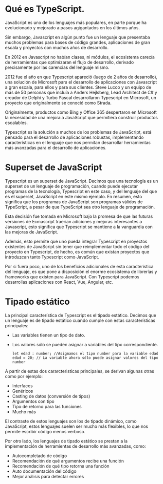 # Qué es TypeScript.

JavaScript es uno de los lenguajes más populares, en parte porque ha evolucionado y mejorado a pasos agigantados en los últimos años.  

Sin embargo, Javascript en algún punto fue un lenguaje que presentaba muchos problemas para bases de código grandes, aplicaciones de gran escala y proyectos con muchos años de desarrollo.  

En 2012 en Javascript no habían clases, ni módulos, el ecosistema carecía de herramientas que optimizaran el flujo de desarrollo, derivado precisamente por las carencias del lenguaje mismo.  

2012 fue el año en que Typescript apareció (luego de 2 años de desarrollo), una solución de Microsoft para el desarrollo de aplicaciones con Javascript a gran escala, para ellos y para sus clientes. Steve Lucco y un equipo de más de 50 personas que incluía a Anders Hejlsberg, Lead Architect de C# y creador de Delphi y Turbo Pascal desarrollaron Typescript en Microsoft, un proyecto que originalmente se conoció como Strada.  

Originalmente, productos como Bing y Office 365 despertaron en Microsoft la necesidad de una mejora a JavaScript que permitiera construir productos escalables.  

Typescript es la solución a muchos de los problemas de JavaScript, está pensado para el desarrollo de aplicaciones robustas, implementando características en el lenguaje que nos permitan desarrollar herramientas más avanzadas para el desarrollo de aplicaciones. 



# Superset de JavaScript
Typescript es un superset de JavaScript. Decimos que una tecnología es un superset de un lenguaje de programación, cuando puede ejecutar programas de la tecnología, Typescript en este caso, y del lenguaje del que es el superset, JavaScript en este mismo ejemplo. En resumen, esto significa que los programas de JavaScript son programas válidos de TypeScript, a pesar de que TypeScript sea otro lenguaje de programación.  

Esta decisión fue tomada en Microsoft bajo la promesa de que las futuras versiones de Ecmascript traerían adiciones y mejoras interesantes a Javascript, esto significa que Typescript se mantiene a la vanguardia con las mejoras de JavaScript.  

Además, esto permite que uno pueda integrar Typescript en proyectos existentes de JavaScript sin tener que reimplementar todo el código del proyecto en Typescript, de hecho, es común que existan proyectos que introduzcan tanto Typescript como JavaScript.  

Por si fuera poco, uno de los beneficios adicionales de esta característica del lenguaje, es que pone a disposición el enorme ecosistema de librerías y frameworks que existen para JavaScript. Con Typescript podemos desarrollas aplicaciones con React, Vue, Angular, etc.  

# Tipado estático
La principal característica de Typescript es el tipado estático. Decimos que un lenguaje es de tipado estático cuando cumple con estas características principales:

- Las variables tienen un tipo de dato.
- Los valores sólo se pueden asignar a variables del tipo correspondiente.
  
  ```
  let edad : number; //Asignamos el tipo number para la variable edad
  edad = 20; // La variable ahora sólo puede asignar valores del tipo number

  ```
A partir de estas dos cararcteristicas principales, se derivan algunas otras como por ejemplo:

- Interfaces
- Genéricos
- Casting de datos (conversión de tipos)
- Argumentos con tipo
- Tipo de retorno para las funciones
- Mucho más
  
El contraste de estos lenguajes son los de tipado dinámico, como JavaScript, estos lenguajes suelen ser mucho más flexibles, lo que nos permite escribir código menos verboso.  

Por otro lado, los lenguajes de tipado estático se prestan a la implementación de herramientas de desarrollo más avanzadas, como:  

- Autocompletado de código  
- Recomendación de qué argumentos recibe una función  
- Recomendación de qué tipo retorna una función  
- Auto documentación del código  
- Mejor análisis para detectar errores  